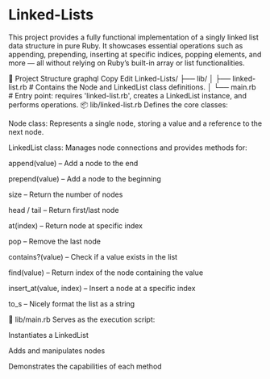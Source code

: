 # Linked-Lists

This project provides a fully functional implementation of a singly linked list data structure in pure Ruby. It showcases essential operations such as appending, prepending, inserting at specific indices, popping elements, and more — all without relying on Ruby’s built-in array or list functionalities.

📁 Project Structure
graphql
Copy
Edit
Linked-Lists/
├── lib/
│   ├── linked-list.rb   # Contains the Node and LinkedList class definitions.
│   └── main.rb          # Entry point: requires 'linked-list.rb', creates a LinkedList instance, and performs operations.
📦 lib/linked-list.rb
Defines the core classes:

Node class: Represents a single node, storing a value and a reference to the next node.

LinkedList class: Manages node connections and provides methods for:

append(value) – Add a node to the end

prepend(value) – Add a node to the beginning

size – Return the number of nodes

head / tail – Return first/last node

at(index) – Return node at specific index

pop – Remove the last node

contains?(value) – Check if a value exists in the list

find(value) – Return index of the node containing the value

insert_at(value, index) – Insert a node at a specific index

to_s – Nicely format the list as a string

🧪 lib/main.rb
Serves as the execution script:

Instantiates a LinkedList

Adds and manipulates nodes

Demonstrates the capabilities of each method